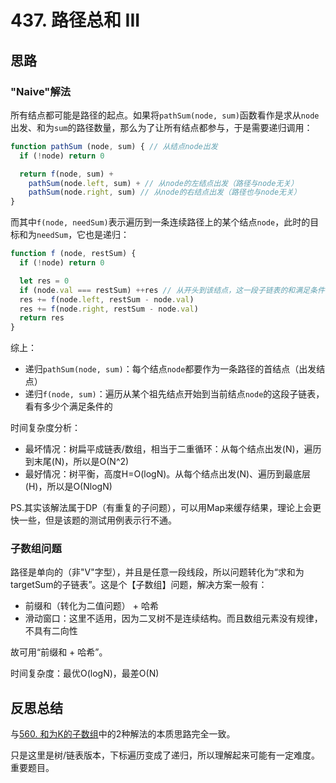 # 437. 路径总和 III

## 思路

### "Naive"解法

所有结点都可能是路径的起点。如果将`pathSum(node, sum)`函数看作是求从`node`出发、和为`sum`的路径数量，那么为了让所有结点都参与，于是需要递归调用：

```js
function pathSum (node, sum) { // 从结点node出发
  if (!node) return 0

  return f(node, sum) +
    pathSum(node.left, sum) + // 从node的左结点出发（路径与node无关）
    pathSum(node.right, sum) // 从node的右结点出发（路径也与node无关）
}
```

而其中`f(node, needSum)`表示遍历到一条连续路径上的某个结点`node`，此时的目标和为`needSum`，它也是递归：

```js
function f (node, restSum) {
  if (!node) return 0

  let res = 0
  if (node.val === restSum) ++res // 从开头到该结点，这一段子链表的和满足条件，所以数量加1
  res += f(node.left, restSum - node.val)
  res += f(node.right, restSum - node.val)
  return res
}
```

综上：

- 递归`pathSum(node, sum)`：每个结点`node`都要作为一条路径的首结点（出发结点）
- 递归`f(node, sum)`：遍历从某个祖先结点开始到当前结点`node`的这段子链表，看有多少个满足条件的

时间复杂度分析：

- 最坏情况：树扁平成链表/数组，相当于二重循环：从每个结点出发(N)，遍历到末尾(N)，所以是O(N^2)
- 最好情况：树平衡，高度H=O(logN)。从每个结点出发(N)、遍历到最底层(H)，所以是O(NlogN)

PS.其实该解法属于DP（有重复的子问题），可以用Map来缓存结果，理论上会更快一些，但是该题的测试用例表示行不通。

### 子数组问题

路径是单向的（非"V"字型），并且是任意一段线段，所以问题转化为“求和为targetSum的子链表”。这是个【子数组】问题，解决方案一般有：

- 前缀和（转化为二值问题） + 哈希
- 滑动窗口：这里不适用，因为二叉树不是连续结构。而且数组元素没有规律，不具有二向性

故可用“前缀和 + 哈希”。

时间复杂度：最优O(logN)，最差O(N)

## 反思总结

与[560. 和为K的子数组](https://leetcode-cn.com/problems/subarray-sum-equals-k/)中的2种解法的本质思路完全一致。

只是这里是树/链表版本，下标遍历变成了递归，所以理解起来可能有一定难度。重要题目。
